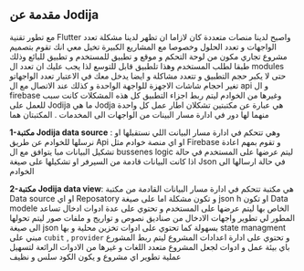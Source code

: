 ## مقدمة عن Jodija

مع تطور تقنية Flutter  واصبح لدينا منصات متعددة كان لازاما ان تظهر لدينا مشكلة تعدد الواجهات و تعدد الحلول وخصوصا مع المشاريع الكبيرة تخيل معي انك تقوم بتصميم مشروع تجاري مكون من لوحة التحكم و موقع و تطبيق للمستخدم و تطبيق للبائع وذلك طبقا لطلب المستخدم وهذا تلطبيق قابل للتوسع لذا يجب عليك ان تعدد ال modules حتى لا يكبر حجم التطبيق و تتعدد مشاكلة و ايضا يدخل معك في الاعتبار تعدد الواجهاتو تغير احجام شاشات الاجهزة للواجهة الواحدة و كذلك عند الاتصال مع ال api  و ال firebase  وغيرها من الخوادم ليتم ربط اجزاء التطبيق  كل هذه المشكلات كانت سبب للعمل على   Jodija 
 ما هي Jodja هي عبارة عن مكتبتين تشكلان اطار عمل كل واحدة منهما لها دور  في ادارة مسار البينات من الواجهات الى المخدمات  . المكتبتان هما 
 
 **1-مكتبة Jodija data source** : وهي تتحكم في ادارة مسار البيانت اللي نستقبلها او نرسلها للخوادم عن طريق Api او اي منصة خوادم مثل Firebase  و تقوم بمهم اعادة تشكيل البيانات مبا يتوافق مع ال bussenes logic ليتم عرضها على المستخدم في حالة اذا كانت البيانات قادمة من السيرفر او تشكيلها على صيغة Json في حالة ارسالها الى الخوادم 
 
 **2-مكتبة Jodija data view**: هي مكتبة تتحكم في ادارة مسار البيانات القادمة من مكتبة Data source او اي Reposatory و تكون مشكلة اما على صيغة json h او تكون Data modele الخاص بها  ليتم عرضها على المستخدم و تحتوي على عدة ادوات ادخال تساعد المطور لي تطوير واجهات الادخال من صناديق نصوص و تواريج و ملفات صور ليتم تحولها الى صيغة json  بسهولة كما تحتوي على ادوات تخزين محلية و بها state managment  مبني على `cubit` ,  `provider`  و تحتوي على ادارة اعدادات المشروع ليتم ربط المشورع باي بيئة عمل و ادوات لجعل المشروع متعدد اللغات و غيرها من الادوات الرائعة لتسهيل عملية تطوير اي مشروع و يكون الكود سلس و نظيف  

